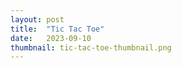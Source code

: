 ```yaml
---
layout: post
title:  "Tic Tac Toe"
date:   2023-09-10
thumbnail: tic-tac-toe-thumbnail.png
---
```



<div id="sketch-holder" style="position: relative;">
    <script type="text/javascript" src="sketch.js"></script>
</div>
